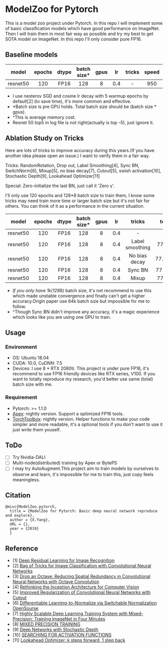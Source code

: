 # ModelZoo for Pytorch

This is a model zoo project under Pytorch. In this repo I will implement some of basic classification 
models which have good performance on ImageNet. Then I will train them in most fair way as possible and
try my best to get SOTA model on ImageNet. In this repo I'll only consider pure FP16.


## Baseline models

|model | epochs| dtype |batch size*|gpus  | lr  |  tricks|speed|memory cost(MiB)^|top1/top5|
|:----:|:-----:|:-----:|:---------:|:----:|:---:|:------:|:---:|:--------------:|:-------:|
|resnet50|120  |FP16   |128        |  8   |0.4  | -      | 950 |   7700         |77.35/-  |

- I use nesterov SGD and cosine lr decay with 5 warmup epochs by default[2] (to save time), it's more common and effective.
- *Batch size is pre GPU holds. Total batch size should be (batch size * gpus).
- ^This is average memory cost.
- Resnet 50 top5 in log file is not right(actually is top -5), just ignore it.

## Ablation Study on Tricks
Here are lots of tricks to improve accuracy during this years.(If you have another idea please open an issue.)
I want to verify them in a fair way.


Tricks: RandomRotation, Drop out, Label Smoothing[4], Sync BN, SwitchNorm[6], Mixup[5], no bias decay[7], Cutout[5], 
swish activation[10], Stochastic Depth[9], Lookahead Optimizer[11]

Special: Zero-initialize the last BN, just call it 'Zero γ'.

I'll only use 120 epochs and 128*8 batch size to train them,
I know some tricks may need train more time or larger batch size but it's not fair for others.
You can think of it as a performance in the current situation.

|model | epochs| dtype |batch size*|gpus  | lr  |  tricks|top1/top5  |improve |
|:----:|:-----:|:-----:|:---------:|:----:|:---:|:------:|:---------:|:------:|
|resnet50|120  |FP16   |128        | 8    |0.4  | -      |77.35/-    |baseline|
|resnet50|120  |FP16   |128        | 8    |0.4  |Label smoothing|77.78/93.80 |+0.43 |
|resnet50|120  |FP16   |128        | 8    |0.4  |No bias decay  |77.28/93.61*|-0.07 |
|resnet50|120  |FP16   |128        | 8    |0.4  |Sync BN        |77.31/93.49^|-0.04 |
|resnet50|120  |FP16   |128        | 8    |0.4  |Mixup          |77.41/93.66 |+0.06 |

- *If you only have 1k(128*8) batch size, it's not recommend to use this which made unstable convergence and finally 
    can't get a higher accuracy.Origin paper use 64k batch size but impossible for me to follow.
 - ^Though Sync BN didn't improve any accuracy, it's a magic experience which looks like you are using one GPU to train.

## Usage
### Environment
- OS: Ubuntu 18.04
- CUDA: 10.0, CuDNN: 7.5
- Devices: I use 8 * RTX 2080ti. This project is under pure FP16, it's recommend to use FP16 friendly devices like 
RTX series, V100. If you want to totally reproduce my research, you'd better use same (total) batch size with me. 

### Requirement
- Pytorch: >= 1.1.0
- [Apex](https://github.com/NVIDIA/apex): nightly version. Support a optimized FP16 tools. 
- [TorchToolbox](https://github.com/deeplearningforfun/torch-toolbox): nightly version. Helper functions to make your code simpler and more readable, it's a optional tools
if you don't want to use it just write them youself.

## ToDo
- [ ] Try Nvidia-DALI
- [ ] Multi-node(distributed) training by Apex or BytePS
- [ ] I may try AutoAugment.This project aim to train models by ourselves to observe and learn,
     it's impossible for me to train this, just copy feels meaningless.

## Citation
```
@misc{ModelZoo.pytorch,
  title = {ModelZoo for Pytorch: Basic deep neural network reproduce and explore},
  author = {X.Yang},
  URL = {},
  year = {2019}
  }
```

## Reference
- [1] [Deep Residual Learning for Image Recognition](https://arxiv.org/pdf/1512.03385.pdf)
- [2] [Bag of Tricks for Image Classification with Convolutional Neural Networks](https://arxiv.org/pdf/1812.01187.pdf)
- [3] [Drop an Octave: Reducing Spatial Redundancy in Convolutional Neural Networks with Octave Convolution](https://export.arxiv.org/pdf/1904.05049)
- [4] [Rethinking the Inception Architecture for Computer Vision](https://arxiv.org/pdf/1512.00567.pdf)
- [5] [Improved Regularization of Convolutional Neural Networks with Cutout](https://arxiv.org/pdf/1708.04552.pdf)
- [6] [Differentiable Learning-to-Normalize via Switchable Normalization](https://arxiv.org/pdf/1806.10779.pdf) [OpenSourse](https://github.com/switchablenorms/Switchable-Normalization)
- [7] [Highly Scalable Deep Learning Training System with Mixed-Precision: Training ImageNet in Four Minutes](https://arxiv.org/pdf/1807.11205.pdf)
- [8] [MIXED PRECISION TRAINING](https://arxiv.org/pdf/1710.03740.pdf)
- [9] [Deep Networks with Stochastic Depth](https://arxiv.org/pdf/1603.09382.pdf)
- [10] [SEARCHING FOR ACTIVATION FUNCTIONS](https://arxiv.org/pdf/1710.05941.pdf)
- [11] [Lookahead Optimizer: k steps forward, 1 step back](https://arxiv.org/abs/1907.08610)




